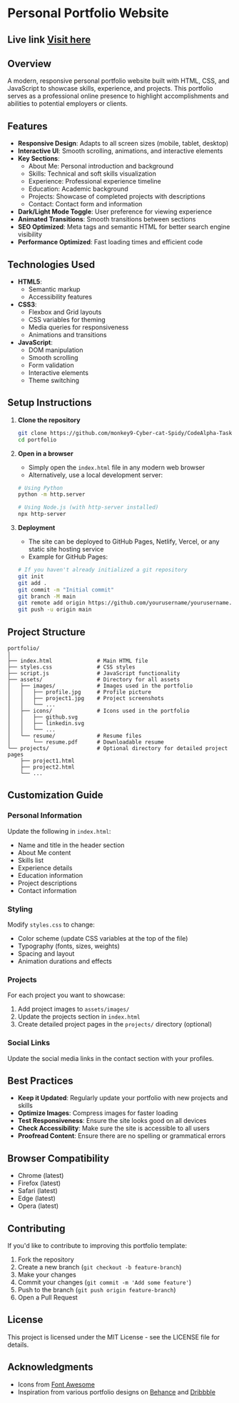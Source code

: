 # Personal Portfolio Website

 ## Live link [Visit here](monkeyportifolio.netlify.app)
## Overview

A modern, responsive personal portfolio website built with HTML, CSS, and JavaScript to showcase skills, experience, and projects. This portfolio serves as a professional online presence to highlight accomplishments and abilities to potential employers or clients.

## Features

- **Responsive Design**: Adapts to all screen sizes (mobile, tablet, desktop)
- **Interactive UI**: Smooth scrolling, animations, and interactive elements
- **Key Sections**:
  - About Me: Personal introduction and background
  - Skills: Technical and soft skills visualization
  - Experience: Professional experience timeline
  - Education: Academic background
  - Projects: Showcase of completed projects with descriptions
  - Contact: Contact form and information
- **Dark/Light Mode Toggle**: User preference for viewing experience
- **Animated Transitions**: Smooth transitions between sections
- **SEO Optimized**: Meta tags and semantic HTML for better search engine visibility
- **Performance Optimized**: Fast loading times and efficient code

## Technologies Used

- **HTML5**: 
  - Semantic markup
  - Accessibility features
- **CSS3**: 
  - Flexbox and Grid layouts
  - CSS variables for theming
  - Media queries for responsiveness
  - Animations and transitions
- **JavaScript**: 
  - DOM manipulation
  - Smooth scrolling
  - Form validation
  - Interactive elements
  - Theme switching

## Setup Instructions

1. **Clone the repository**
   ```bash
   git clone https://github.com/monkey9-Cyber-cat-Spidy/CodeAlpha-Task-3.git
   cd portfolio
   ```

2. **Open in a browser**
   - Simply open the `index.html` file in any modern web browser
   - Alternatively, use a local development server:
   ```bash
   # Using Python
   python -m http.server

   # Using Node.js (with http-server installed)
   npx http-server
   ```

3. **Deployment**
   - The site can be deployed to GitHub Pages, Netlify, Vercel, or any static site hosting service
   - Example for GitHub Pages:
   ```bash
   # If you haven't already initialized a git repository
   git init
   git add .
   git commit -m "Initial commit"
   git branch -M main
   git remote add origin https://github.com/yourusername/yourusername.github.io.git
   git push -u origin main
   ```

## Project Structure

```
portfolio/
│
├── index.html              # Main HTML file
├── styles.css              # CSS styles
├── script.js               # JavaScript functionality
├── assets/                 # Directory for all assets
│   ├── images/             # Images used in the portfolio
│   │   ├── profile.jpg     # Profile picture
│   │   ├── project1.jpg    # Project screenshots
│   │   └── ...
│   ├── icons/              # Icons used in the portfolio
│   │   ├── github.svg
│   │   ├── linkedin.svg
│   │   └── ...
│   └── resume/             # Resume files
│       └── resume.pdf      # Downloadable resume
└── projects/               # Optional directory for detailed project pages
    ├── project1.html
    ├── project2.html
    └── ...
```

## Customization Guide

### Personal Information

Update the following in `index.html`:

- Name and title in the header section
- About Me content
- Skills list
- Experience details
- Education information
- Project descriptions
- Contact information

### Styling

Modify `styles.css` to change:

- Color scheme (update CSS variables at the top of the file)
- Typography (fonts, sizes, weights)
- Spacing and layout
- Animation durations and effects

### Projects

For each project you want to showcase:

1. Add project images to `assets/images/`
2. Update the projects section in `index.html`
3. Create detailed project pages in the `projects/` directory (optional)

### Social Links

Update the social media links in the contact section with your profiles.

## Best Practices

- **Keep it Updated**: Regularly update your portfolio with new projects and skills
- **Optimize Images**: Compress images for faster loading
- **Test Responsiveness**: Ensure the site looks good on all devices
- **Check Accessibility**: Make sure the site is accessible to all users
- **Proofread Content**: Ensure there are no spelling or grammatical errors

## Browser Compatibility

- Chrome (latest)
- Firefox (latest)
- Safari (latest)
- Edge (latest)
- Opera (latest)

## Contributing

If you'd like to contribute to improving this portfolio template:

1. Fork the repository
2. Create a new branch (`git checkout -b feature-branch`)
3. Make your changes
4. Commit your changes (`git commit -m 'Add some feature'`)
5. Push to the branch (`git push origin feature-branch`)
6. Open a Pull Request

## License

This project is licensed under the MIT License - see the LICENSE file for details.

## Acknowledgments

- Icons from [Font Awesome](https://fontawesome.com/)
- Inspiration from various portfolio designs on [Behance](https://www.behance.net/) and [Dribbble](https://dribbble.com/)
